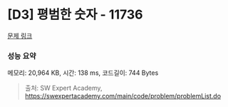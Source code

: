# [D3] 평범한 숫자 - 11736 

[문제 링크](https://swexpertacademy.com/main/code/problem/problemDetail.do?contestProbId=AXhh-H-KwUcDFARQ) 

### 성능 요약

메모리: 20,964 KB, 시간: 138 ms, 코드길이: 744 Bytes



> 출처: SW Expert Academy, https://swexpertacademy.com/main/code/problem/problemList.do